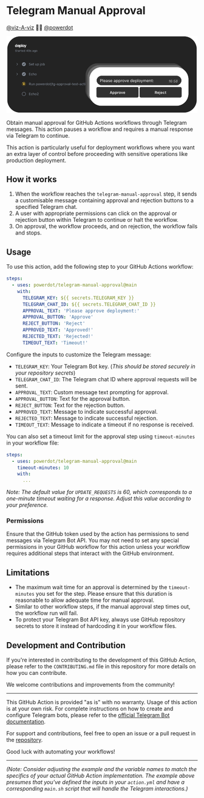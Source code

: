 # Telegram Manual Approval

[@viz-A-viz](https://github.com/viz-A-viz) 🤜🤛 [@powerdot](https://github.com/powerdot)

![Concept](about.jpg)

Obtain manual approval for GitHub Actions workflows through Telegram messages. This action pauses a workflow and requires a manual response via Telegram to continue.

This action is particularly useful for deployment workflows where you want an extra layer of control before proceeding with sensitive operations like production deployment.

## How it works

1. When the workflow reaches the `telegram-manual-approval` step, it sends a customisable message containing approval and rejection buttons to a specified Telegram chat.
2. A user with appropriate permissions can click on the approval or rejection button within Telegram to continue or halt the workflow.
3. On approval, the workflow proceeds, and on rejection, the workflow fails and stops.

## Usage

To use this action, add the following step to your GitHub Actions workflow:

```yaml
steps:
  - uses: powerdot/telegram-manual-approval@main
    with:
      TELEGRAM_KEY: ${{ secrets.TELEGRAM_KEY }}
      TELEGRAM_CHAT_ID: ${{ secrets.TELEGRAM_CHAT_ID }}
      APPROVAL_TEXT: 'Please approve deployment:'
      APPROVAL_BUTTON: 'Approve'
      REJECT_BUTTON: 'Reject'
      APPROVED_TEXT: 'Approved!'
      REJECTED_TEXT: 'Rejected!'
      TIMEOUT_TEXT: 'Timeout!'
```

Configure the inputs to customize the Telegram message:
- `TELEGRAM_KEY`: Your Telegram Bot key. (*This should be stored securely in your repository secrets*)
- `TELEGRAM_CHAT_ID`: The Telegram chat ID where approval requests will be sent.
- `APPROVAL_TEXT`: Custom message text prompting for approval.
- `APPROVAL_BUTTON`: Text for the approval button.
- `REJECT_BUTTON`: Text for the rejection button.
- `APPROVED_TEXT`: Message to indicate successful approval.
- `REJECTED_TEXT`: Message to indicate successful rejection.
- `TIMEOUT_TEXT`: Message to indicate a timeout if no response is received.

You can also set a timeout limit for the approval step using `timeout-minutes` in your workflow file:

```yaml
steps:
  - uses: powerdot/telegram-manual-approval@main
    timeout-minutes: 10
    with:
      ...
```

*Note: The default value for `UPDATE_REQUESTS` is 60, which corresponds to a one-minute timeout waiting for a response. Adjust this value according to your preference.*

### Permissions

Ensure that the GitHub token used by the action has permissions to send messages via Telegram Bot API. You may not need to set any special permissions in your GitHub workflow for this action unless your workflow requires additional steps that interact with the GitHub environment.

## Limitations

- The maximum wait time for an approval is determined by the `timeout-minutes` you set for the step. Please ensure that this duration is reasonable to allow adequate time for manual approval.
- Similar to other workflow steps, if the manual approval step times out, the workflow run will fail.
- To protect your Telegram Bot API key, always use GitHub repository secrets to store it instead of hardcoding it in your workflow files.

## Development and Contribution

If you're interested in contributing to the development of this GitHub Action, please refer to the `CONTRIBUTING.md` file in this repository for more details on how you can contribute.

We welcome contributions and improvements from the community!

---
This GitHub Action is provided "as is" with no warranty. Usage of this action is at your own risk. For complete instructions on how to create and configure Telegram bots, please refer to the [official Telegram Bot documentation](https://core.telegram.org/bots).

For support and contributions, feel free to open an issue or a pull request in the [repository](https://github.com/powerdot/telegram-manual-approval).

Good luck with automating your workflows!

---

*(Note: Consider adjusting the example and the variable names to match the specifics of your actual GitHub Action implementation. The example above presumes that you've defined the inputs in your `action.yml` and have a corresponding `main.sh` script that will handle the Telegram interactions.)*
